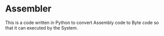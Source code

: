 # Assembler
This is a code written in Python to convert Assembly code to Byte code so that it can executed by the System.
